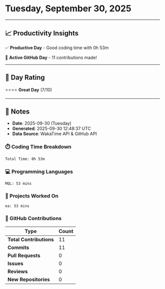 # Tuesday, September 30, 2025

---

## 📈 Productivity Insights

✅ **Productive Day** - Good coding time with 0h 53m

🚀 **Active GitHub Day** - 11 contributions made!

---

## 🎯 Day Rating

⭐⭐⭐⭐ **Great Day** (7/10)

---

## 📝 Notes

- **Date**: 2025-09-30 (Tuesday)
- **Generated**: 2025-09-30 12:48:37 UTC
- **Data Source**: WakaTime API & GitHub API


### ⏱️ Coding Time Breakdown

```
Total Time: 0h 53m
```

### 💻 Programming Languages

```
MQL: 53 mins
```

### 📂 Projects Worked On

```
ea: 53 mins

```


### 🐙 GitHub Contributions

| Type | Count |
|------|-------|
| **Total Contributions** | 11 |
| **Commits** | 11 |
| **Pull Requests** | 0 |
| **Issues** | 0 |
| **Reviews** | 0 |
| **New Repositories** | 0 |

